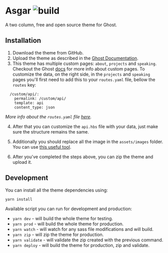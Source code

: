 Asgar ![build](https://travis-ci.com/stefanbc/Asgar.svg?branch=master)
==

A two column, free and open source theme for Ghost.

Installation
--

1. Download the theme from GitHub.
2. Upload the theme as described in the [Ghost Documentation](https://docs.ghost.org/concepts/config/).
3. This theme has multiple custom pages: `about`, `projects` and `speaking`. Checkout the Ghost [docs](https://docs.ghost.org/api/handlebars-themes/context/page/#templates) for more info about custom pages. To customize the data, on the right side, in the `projects` and `speaking` pages you'll first need to add this to your `routes.yaml` file, bellow the `routes` key:
```
  /custom/api/:
    permalink: /custom/api/
    template: api
    content_type: json
```

*More info about the `routes.yaml` file [here](https://docs.ghost.org/api/handlebars-themes/routing/).*

4. After that you can customize the `api.hbs` file with your data, just make sure the structure remains the same.

5. Additionally you should replace all the image in the `assets/images` folder. You can use [this useful tool](http://realfavicongenerator.net/).

6. After you've completed the steps above, you can zip the theme and upload it.

Development
--

You can install all the theme dependencies using:

```
yarn install
```

Available script you can run for development and production:

* `yarn dev` - will build the whole theme for testing.
* `yarn prod` - will build the whole theme for production.
* `yarn watch` - will watch for any sass file modifications and will build.
* `yarn zip` - will zip the theme for production.
* `yarn validate` - will validate the zip created with the previous command.
* `yarn deploy` - will build the theme for production, zip and validate.

